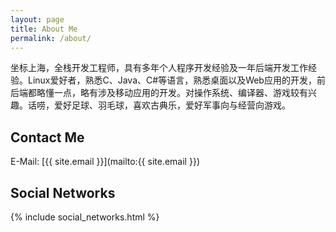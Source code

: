 ```yaml
---
layout: page
title: About Me
permalink: /about/
---
```


坐标上海，全栈开发工程师，具有多年个人程序开发经验及一年后端开发工作经验。Linux爱好者，熟悉C、Java、C#等语言，熟悉桌面以及Web应用的开发，前后端都略懂一点，略有涉及移动应用的开发。对操作系统、编译器、游戏较有兴趣。话唠，爱好足球、羽毛球，喜欢古典乐，爱好军事向与经营向游戏。

## Contact Me

E-Mail: [{{ site.email }}](mailto:{{ site.email }})

## Social Networks

{% include social_networks.html %}